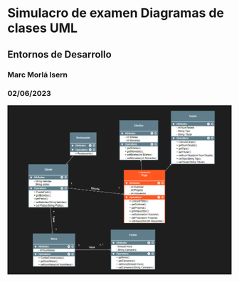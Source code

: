 # Simulacro de examen Diagramas de clases UML
## Entornos de Desarrollo

### Marc Morlá Isern
### 02/06/2023

![simulacroexamen](SimulacroExamen.png)
